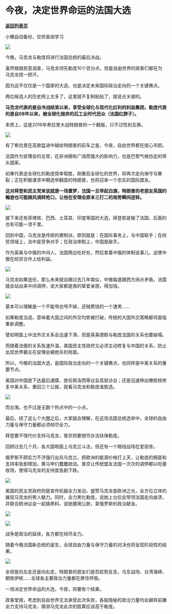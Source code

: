 # 今夜，决定世界命运的法国大选

[**返回列表页**](/gzh/政事堂2019)

小懒自动备份，仅供查阅学习

![](https://mmbiz.qpic.cn/mmbiz_jpg/rxhS23yu8cO7bOarN65NgPdOFpIAfkNjVD966LTjiapjUbFISL3qj2hRXcBgLBgVSUISE1omyxc62WBTkZNtamw/640?wx_fmt=jpeg)

  

今晚，马克龙与勒庞将进行法国总统的最后决战。

  

虽然根据民意调查，马克龙领先勒庞10个百分点，但是自由世界的政客们都在为马克龙捏一把汗。

  

因为这不仅仅是一个国家的大选，也是决定未来国际政治走向的一个关键赛点。

  
两位候选人的历史网上太多了，这里就不复制粘贴了，就说点关键的。  
  

 **马克龙代表的是自冷战结束以来，享受全球化与现代化红利的利益集团，勒庞代表的是自08年以来，被全球化抛弃的后工业时代民众（法国红脖子）。**

  

本质上，这是2016年希拉里大战特朗普的一个翻版，只不过性别互换。

  

![](https://mmbiz.qpic.cn/mmbiz_jpg/rxhS23yu8cO7bOarN65NgPdOFpIAfkNjCUbZO2M7vmzLwoASznW4PUPLDNdibDnSEpDJrwHInria7yRmB9cPPQpg/640?wx_fmt=jpeg)

  

有了希拉里在高歌猛进中输给特朗普的前车之鉴，今夜，自由世界都在提心吊胆。  

  

法国作为安理会的五常，在非洲拥有广阔而强大的影响力，也是巴黎气候协定的带头国家。

  

如果代表逆全球化的勒庞侥幸取胜，刚重启全球化的世界，将再次走向保守与撕裂；正在积极谋求中期选举翻盘的特朗普，也将迎来一个忠实的国际盟友。

  

 **这对拜登和民主党来说就是一场噩梦，法国一旦举起白旗，特朗普的老朋友英国约翰逊也可能跟风调转枪口，让他在安理会原本三打二的局势瞬间逆转。**

  

![](https://mmbiz.qpic.cn/mmbiz_png/rxhS23yu8cO7bOarN65NgPdOFpIAfkNjdWWoDibt2HfsGy95PbWZUku2dFIwicbIIbtGz4zFVYUBxHQJMHtk7UfQ/640?wx_fmt=png)

  

接下来还有菲律宾、巴西、土耳其、印度等国的大选，拜登若是输了法国，后面的也有可能一溃千里。  

  

回到中国，马克龙是传统的建制派，原则就是：在国际事务上，与中国联手；在经贸领域上，法中是竞争对手；在政治体制上，中国是敌手。

  

作为英美与中俄的中间人，法国两边吃好处，然后拿着中俄的体制说事儿，迫使中俄在经贸合作上给利益。

  

![](https://mmbiz.qpic.cn/mmbiz_jpg/rxhS23yu8cO7bOarN65NgPdOFpIAfkNjoM2GFpPsdcuhbhPmMGmOEGTmsZiapuia91khXtq9qqtsgLoUrAklHfEw/640?wx_fmt=jpeg)

  

马克龙如果连任，那么未来就会跟过去几年类似，中俄每逢跟西方闹点矛盾，法国就会站出来中间调停，说大家都是我的挚爱亲朋，得加钱。  

  

![](https://mmbiz.qpic.cn/mmbiz_png/rxhS23yu8cO7bOarN65NgPdOFpIAfkNjlBEJfDEr0RyLo4WibbZ56mkYr7quauIhjW8A7PMqfEDv2PfYibhyzJGQ/640?wx_fmt=png)

  

基本可以理解是一个不能甩也甩不掉，还贼费钱的一个渣男......  

  

如果勒庞当选，意味着大国之间的外交均势被打破，传统的大国外交策略都将面临重新调整。

  

譬如明面上中法外交关系会迅速下滑，但是英美德欧与勒庞法国的关系也要崩塌。

  

而随着法俄的关系急速升温，美国民主党政府又必须主动修复与中国的关系，防止出现世界霸主在安理会被绝杀的局面。

  

所以，今晚的法国大选，是国际政治走向的一个关键赛点，也同样是中美关系的重要节点。

  

美国对中国是下达最后通牒，放任佩洛西等议会高层访台；还是迅速伸出橄榄枝修复中美关系，重回三个公报，就看马克龙和勒庞谁胜选。  

  

![](https://mmbiz.qpic.cn/mmbiz_jpg/rxhS23yu8cO7bOarN65NgPdOFpIAfkNjcQxzq6kVOiayQbDrHjvOXGWEn341jTY3bvGSIKl96xFrfdeWcBGbXQA/640?wx_fmt=jpeg)

  

而台海，也不过是无数个热点中的一小点。  

  

最后，绕了这么个大圈之后，大家就会理解，在这场法国总统选举中，全球的自由力量与保守力量都必须倾尽全力。

  

拜登要不惜代价支持马克龙，普京则要想尽办法扶保勒庞。

  

回顾过去几个月，各大国明面上乌克兰斗法，但还有一个暗线战场在爱丽舍。

俄罗斯不顾实力不济强行出兵乌克兰，把欧洲的能源价格打上天，让勒庞的拥趸和支持率急剧增加，黄马甲们蠢蠢欲动。普京让传统盟友法国一次次的调停都以吃瘪收场，使得马克龙的支持度急剧下跌。

  

![](https://mmbiz.qpic.cn/mmbiz_jpg/rxhS23yu8cO7bOarN65NgPdOFpIAfkNjnliaNdc9cof3dUd3g9jSwB4eB13SADgETgouuf8ERKQcEl1oAA70stw/640?wx_fmt=jpeg)

  

美国的民主党政府则是宣传机器全力发动，盛赞马克龙是欧洲之光，全方位立体的展现马克龙的男人魅力。同时，全力黑化勒庞，说她上台后会带领法国走向崩溃，并联合欧洲议会一起搞黑料，说她挪用公款，拿俄罗斯的政治献金。

  

![](https://mmbiz.qpic.cn/mmbiz_png/rxhS23yu8cO7bOarN65NgPdOFpIAfkNjsQzmdvrVNlicpWzuqHF3FJ6SK25IJKIkccs6pAazqibwN3UrSOeUqeVQ/640?wx_fmt=png)

![](https://mmbiz.qpic.cn/mmbiz_png/rxhS23yu8cO7bOarN65NgPdOFpIAfkNjByPN8ibI6U4mJ0BPy4mp3U86yWI8ic4ogHXPW5sRHhr0Q5vvPT3VBwoQ/640?wx_fmt=png)

  

战争是政治的延续，各方都在倾尽全力。

  

随着今晚法国新总统的诞生，全球自由力量与保守力量的对决也将呈现阶段性的结果。

  

![](https://mmbiz.qpic.cn/mmbiz_jpg/rxhS23yu8cO7bOarN65NgPdOFpIAfkNjXuicypZoIBpGeBWBiaJlvmOGG7jibEPRkK64CwI3vck8jyxblyI36QLGw/640?wx_fmt=jpeg)

  

全球是向左走还是向右走，特朗普的朋友们是否趁势反击，乌东战场、台湾海峡、朝核伊核......全球各主要政治力量都在屏住呼吸。

  

一场决定世界命运的大选，今夜，将要有个结果。

  

  

政事堂按，考虑到自由世界无法承受此次失败，各股隐秘的政治力量均会摒弃前嫌全力支持马克龙，猜测马克龙此次的胜算应该高于勒庞。

